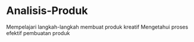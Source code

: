 # Analisis-Produk
Mempelajari langkah-langkah membuat produk kreatif
Mengetahui proses efektif pembuatan produk
